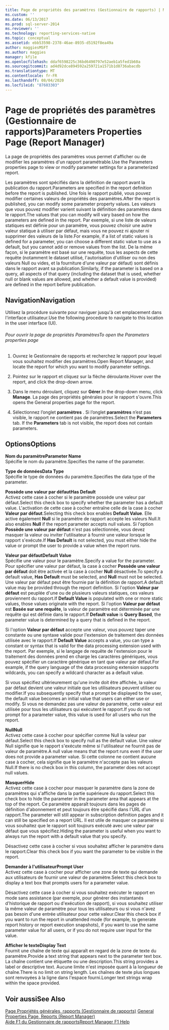 ```yaml
---
title: Page de propriétés des paramètres (Gestionnaire de rapports) | Microsoft Docs
ms.custom: ''
ms.date: 06/13/2017
ms.prod: sql-server-2014
ms.reviewer: ''
ms.technology: reporting-services-native
ms.topic: conceptual
ms.assetid: ebb53598-2378-46ae-8935-d5192f8ea49a
author: maggiesMSFT
ms.author: maggies
manager: kfile
ms.openlocfilehash: ddaf6598225c36bd6490797e52aeb1a5fed1b60a
ms.sourcegitcommit: ad4d92dce894592a259721a1571b1d8736abacdb
ms.translationtype: MT
ms.contentlocale: fr-FR
ms.lasthandoff: 08/04/2020
ms.locfileid: "87603303"
---
```

# <a name="parameters-properties-page-report-manager"></a><span data-ttu-id="39f16-102">Page de propriétés des paramètres (Gestionnaire de rapports)</span><span class="sxs-lookup"><span data-stu-id="39f16-102">Parameters Properties Page (Report Manager)</span></span>
  <span data-ttu-id="39f16-103">La page de propriétés des paramètres vous permet d'afficher ou de modifier les paramètres d'un rapport paramétrable.</span><span class="sxs-lookup"><span data-stu-id="39f16-103">Use the Parameters properties page to view or modify parameter settings for a parameterized report.</span></span>  
  
 <span data-ttu-id="39f16-104">Les paramètres sont spécifiés dans la définition de rapport avant la publication du rapport.</span><span class="sxs-lookup"><span data-stu-id="39f16-104">Parameters are specified in the report definition before the report is published.</span></span> <span data-ttu-id="39f16-105">Une fois le rapport publié, vous pouvez modifier certaines valeurs de propriétés des paramètres.</span><span class="sxs-lookup"><span data-stu-id="39f16-105">After the report is published, you can modify some parameter property values.</span></span> <span data-ttu-id="39f16-106">Les valeurs que vous pouvez modifier varient suivant la définition des paramètres dans le rapport.</span><span class="sxs-lookup"><span data-stu-id="39f16-106">The values that you can modify will vary based on how the parameters are defined in the report.</span></span> <span data-ttu-id="39f16-107">Par exemple, si une liste de valeurs statiques est définie pour un paramètre, vous pouvez choisir une autre valeur statique à utiliser par défaut, mais vous ne pouvez ni ajouter ni supprimer des valeurs de la liste.</span><span class="sxs-lookup"><span data-stu-id="39f16-107">For example, if a list of static values is defined for a parameter, you can choose a different static value to use as a default, but you cannot add or remove values from the list.</span></span> <span data-ttu-id="39f16-108">De la même façon, si le paramètre est basé sur une requête, tous les aspects de cette requête (notamment le dataset utilisé, l'autorisation d'utiliser ou non des valeurs Null ou vides, et la fourniture d'une valeur par défaut) sont définis dans le rapport avant sa publication.</span><span class="sxs-lookup"><span data-stu-id="39f16-108">Similarly, if the parameter is based on a query, all aspects of that query (including the dataset that is used, whether null or blank values are allowed, and whether a default value is provided) are defined in the report before publication.</span></span>  
  
## <a name="navigation"></a><span data-ttu-id="39f16-109">Navigation</span><span class="sxs-lookup"><span data-stu-id="39f16-109">Navigation</span></span>  
 <span data-ttu-id="39f16-110">Utilisez la procédure suivante pour naviguer jusqu'à cet emplacement dans l'interface utilisateur.</span><span class="sxs-lookup"><span data-stu-id="39f16-110">Use the following procedure to navigate to this location in the user interface (UI).</span></span>  
  
###### <a name="to-open-the-parameters-properties-page"></a><span data-ttu-id="39f16-111">Pour ouvrir la page de propriétés Paramètres</span><span class="sxs-lookup"><span data-stu-id="39f16-111">To open the Parameters properties page</span></span>  
  
1.  <span data-ttu-id="39f16-112">Ouvrez le Gestionnaire de rapports et recherchez le rapport pour lequel vous souhaitez modifier des paramètres.</span><span class="sxs-lookup"><span data-stu-id="39f16-112">Open Report Manager, and locate the report for which you want to modify parameter settings.</span></span>  
  
2.  <span data-ttu-id="39f16-113">Pointez sur le rapport et cliquez sur la flèche déroulante.</span><span class="sxs-lookup"><span data-stu-id="39f16-113">Hover over the report, and click the drop-down arrow.</span></span>  
  
3.  <span data-ttu-id="39f16-114">Dans le menu déroulant, cliquez sur **Gérer**.</span><span class="sxs-lookup"><span data-stu-id="39f16-114">In the drop-down menu, click **Manage**.</span></span> <span data-ttu-id="39f16-115">La page des propriétés générales pour le rapport s'ouvre.</span><span class="sxs-lookup"><span data-stu-id="39f16-115">This opens the General properties page for the report.</span></span>  
  
4.  <span data-ttu-id="39f16-116">Sélectionnez l’onglet **paramètres** . Si l’onglet **paramètres** n’est pas visible, le rapport ne contient pas de paramètres.</span><span class="sxs-lookup"><span data-stu-id="39f16-116">Select the **Parameters** tab. If the **Parameters** tab is not visible, the report does not contain parameters.</span></span>  
  
## <a name="options"></a><span data-ttu-id="39f16-117">Options</span><span class="sxs-lookup"><span data-stu-id="39f16-117">Options</span></span>  
 <span data-ttu-id="39f16-118">**Nom du paramètre**</span><span class="sxs-lookup"><span data-stu-id="39f16-118">**Parameter Name**</span></span>  
 <span data-ttu-id="39f16-119">Spécifie le nom du paramètre.</span><span class="sxs-lookup"><span data-stu-id="39f16-119">Specifies the name of the parameter.</span></span>  
  
 <span data-ttu-id="39f16-120">**Type de données**</span><span class="sxs-lookup"><span data-stu-id="39f16-120">**Data Type**</span></span>  
 <span data-ttu-id="39f16-121">Spécifie le type de données du paramètre.</span><span class="sxs-lookup"><span data-stu-id="39f16-121">Specifies the data type of the parameter.</span></span>  
  
 <span data-ttu-id="39f16-122">**Possède une valeur par défaut**</span><span class="sxs-lookup"><span data-stu-id="39f16-122">**Has Default**</span></span>  
 <span data-ttu-id="39f16-123">Activez cette case à cocher si le paramètre possède une valeur par défaut.</span><span class="sxs-lookup"><span data-stu-id="39f16-123">Select this check box to specify whether the parameter has a default value.</span></span> <span data-ttu-id="39f16-124">L'activation de cette case à cocher entraîne celle de la case à cocher **Valeur par défaut**.</span><span class="sxs-lookup"><span data-stu-id="39f16-124">Selecting this check box enables **Default Value**.</span></span> <span data-ttu-id="39f16-125">Elle active également **Null** si le paramètre de rapport accepte les valeurs Null.</span><span class="sxs-lookup"><span data-stu-id="39f16-125">It also enables **Null** if the report parameter accepts null values.</span></span> <span data-ttu-id="39f16-126">Si l'option **Possède une valeur par défaut** n'est pas sélectionnée, vous devez masquer la valeur ou inviter l'utilisateur à fournir une valeur lorsque le rapport s'exécute.</span><span class="sxs-lookup"><span data-stu-id="39f16-126">If **Has Default** is not selected, you must either hide the value or prompt the user to provide a value when the report runs.</span></span>  
  
 <span data-ttu-id="39f16-127">**Valeur par défaut**</span><span class="sxs-lookup"><span data-stu-id="39f16-127">**Default Value**</span></span>  
 <span data-ttu-id="39f16-128">Spécifie une valeur pour le paramètre.</span><span class="sxs-lookup"><span data-stu-id="39f16-128">Specify a value for the parameter.</span></span> <span data-ttu-id="39f16-129">Pour spécifier une valeur par défaut, la case à cocher **Possède une valeur par défaut** doit être activée et la case à cocher **Null** désactivée.</span><span class="sxs-lookup"><span data-stu-id="39f16-129">To specify a default value, **Has Default** must be selected, and **Null** must not be selected.</span></span> <span data-ttu-id="39f16-130">Une valeur par défaut peut être fournie par la définition de rapport.</span><span class="sxs-lookup"><span data-stu-id="39f16-130">A default value may be provided through the report definition.</span></span> <span data-ttu-id="39f16-131">Si l'option **Valeur par défaut** est peuplée d'une ou de plusieurs valeurs statiques, ces valeurs proviennent du rapport.</span><span class="sxs-lookup"><span data-stu-id="39f16-131">If **Default Value** is populated with one or more static values, those values originate with the report.</span></span> <span data-ttu-id="39f16-132">Si l'option **Valeur par défaut** est **Basée sur une requête**, la valeur de paramètre est déterminée par une requête qui est définie dans le rapport.</span><span class="sxs-lookup"><span data-stu-id="39f16-132">If **Default value** is **Query Based**, the parameter value is determined by a query that is defined in the report.</span></span>  
  
 <span data-ttu-id="39f16-133">Si l'option **Valeur par défaut** accepte une valeur, vous pouvez taper une constante ou une syntaxe valide pour l'extension de traitement des données utilisée avec le rapport.</span><span class="sxs-lookup"><span data-stu-id="39f16-133">If **Default Value** accepts a value, you can type a constant or syntax that is valid for the data processing extension used with the report.</span></span> <span data-ttu-id="39f16-134">Par exemple, si le langage de requête de l'extension pour le traitement des données prend en charge les caractères génériques, vous pouvez spécifier un caractère générique en tant que valeur par défaut.</span><span class="sxs-lookup"><span data-stu-id="39f16-134">For example, if the query language of the data processing extension supports wildcards, you can specify a wildcard character as a default value.</span></span>  
  
 <span data-ttu-id="39f16-135">Si vous spécifiez ultérieurement qu'une invite doit être affichée, la valeur par défaut devient une valeur initiale que les utilisateurs peuvent utiliser ou modifier.</span><span class="sxs-lookup"><span data-stu-id="39f16-135">If you subsequently specify that a prompt be displayed to the user, the default value becomes an initial value that users can either use or modify.</span></span> <span data-ttu-id="39f16-136">Si vous ne demandez pas une valeur de paramètre, cette valeur est utilisée pour tous les utilisateurs qui exécutent le rapport.</span><span class="sxs-lookup"><span data-stu-id="39f16-136">If you do not prompt for a parameter value, this value is used for all users who run the report.</span></span>  
  
 <span data-ttu-id="39f16-137">**Null**</span><span class="sxs-lookup"><span data-stu-id="39f16-137">**Null**</span></span>  
 <span data-ttu-id="39f16-138">Activez cette case à cocher pour spécifier comme Null la valeur par défaut.</span><span class="sxs-lookup"><span data-stu-id="39f16-138">Select this check box to specify null as the default value.</span></span> <span data-ttu-id="39f16-139">Une valeur Null signifie que le rapport s'exécute même si l'utilisateur ne fournit pas de valeur de paramètre.</span><span class="sxs-lookup"><span data-stu-id="39f16-139">A null value means that the report runs even if the user does not provide a parameter value.</span></span> <span data-ttu-id="39f16-140">Si cette colonne ne contient aucune case à cocher, cela signifie que le paramètre n'accepte pas les valeurs Null.</span><span class="sxs-lookup"><span data-stu-id="39f16-140">If there is no check box in this column, the parameter does not accept null values.</span></span>  
  
 <span data-ttu-id="39f16-141">**Masquer**</span><span class="sxs-lookup"><span data-stu-id="39f16-141">**Hide**</span></span>  
 <span data-ttu-id="39f16-142">Activez cette case à cocher pour masquer le paramètre dans la zone de paramètres qui s'affiche dans la partie supérieure du rapport.</span><span class="sxs-lookup"><span data-stu-id="39f16-142">Select this check box to hide the parameter in the parameter area that appears at the top of the report.</span></span> <span data-ttu-id="39f16-143">Ce paramètre apparaît toujours dans les pages de définition d'abonnement et peut toujours être spécifié dans l'URL d'un rapport.</span><span class="sxs-lookup"><span data-stu-id="39f16-143">The parameter will still appear in subscription definition pages and it can still be specified on a report URL.</span></span> <span data-ttu-id="39f16-144">Il est utile de masquer ce paramètre si vous souhaitez que le rapport soit toujours exécuté avec une valeur par défaut que vous spécifiez.</span><span class="sxs-lookup"><span data-stu-id="39f16-144">Hiding the parameter is useful when you want to always run the report with a default value that you specify.</span></span>  
  
 <span data-ttu-id="39f16-145">Désactivez cette case à cocher si vous souhaitez afficher le paramètre dans le rapport.</span><span class="sxs-lookup"><span data-stu-id="39f16-145">Clear this check box if you want the parameter to be visible in the report.</span></span>  
  
 <span data-ttu-id="39f16-146">**Demander à l'utilisateur**</span><span class="sxs-lookup"><span data-stu-id="39f16-146">**Prompt User**</span></span>  
 <span data-ttu-id="39f16-147">Activez cette case à cocher pour afficher une zone de texte qui demande aux utilisateurs de fournir une valeur de paramètre.</span><span class="sxs-lookup"><span data-stu-id="39f16-147">Select this check box to display a text box that prompts users for a parameter value.</span></span>  
  
 <span data-ttu-id="39f16-148">Désactivez cette case à cocher si vous souhaitez exécuter le rapport en mode sans assistance (par exemple, pour générer des instantanés d'historique de rapport ou d'exécution de rapport), si vous souhaitez utiliser la même valeur de paramètre pour tous les utilisateurs ou si vous n'avez pas besoin d'une entrée utilisateur pour cette valeur.</span><span class="sxs-lookup"><span data-stu-id="39f16-148">Clear this check box if you want to run the report in unattended mode (for example, to generate report history or report execution snapshots), if you want to use the same parameter value for all users, or if you do not require user input for the value.</span></span>  
  
 <span data-ttu-id="39f16-149">**Afficher le texte**</span><span class="sxs-lookup"><span data-stu-id="39f16-149">**Display Text**</span></span>  
 <span data-ttu-id="39f16-150">Fournit une chaîne de texte qui apparaît en regard de la zone de texte du paramètre.</span><span class="sxs-lookup"><span data-stu-id="39f16-150">Provide a text string that appears next to the parameter text box.</span></span> <span data-ttu-id="39f16-151">La chaîne contient une étiquette ou une description.</span><span class="sxs-lookup"><span data-stu-id="39f16-151">This string provides a label or descriptive text.</span></span> <span data-ttu-id="39f16-152">Aucune limite n'est imposée quant à la longueur de chaîne.</span><span class="sxs-lookup"><span data-stu-id="39f16-152">There is no limit on string length.</span></span> <span data-ttu-id="39f16-153">Les chaînes de texte plus longues sont renvoyées à la ligne dans l'espace fourni.</span><span class="sxs-lookup"><span data-stu-id="39f16-153">Longer text strings wrap within the space provided.</span></span>  
  
## <a name="see-also"></a><span data-ttu-id="39f16-154">Voir aussi</span><span class="sxs-lookup"><span data-stu-id="39f16-154">See Also</span></span>  
 <span data-ttu-id="39f16-155">[Page Propriétés générales, rapports &#40;Gestionnaire de rapports&#41;](../../2014/reporting-services/general-properties-page-reports-report-manager.md) </span><span class="sxs-lookup"><span data-stu-id="39f16-155">[General Properties Page, Reports &#40;Report Manager&#41;](../../2014/reporting-services/general-properties-page-reports-report-manager.md) </span></span>  
 [<span data-ttu-id="39f16-156">Aide F1 du Gestionnaire de rapports</span><span class="sxs-lookup"><span data-stu-id="39f16-156">Report Manager F1 Help</span></span>](../../2014/reporting-services/report-manager-f1-help.md)  
  
  
